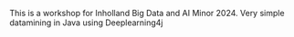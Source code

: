 This is a workshop for Inholland Big Data and AI Minor 2024.
Very simple datamining in Java using Deeplearning4j
